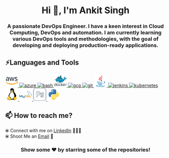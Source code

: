 <h1 align="center">Hi 👋, I'm Ankit Singh </h1>
<h3 align="center">A passionate DevOps Engineer. I have a keen interest in Cloud Computing, DevOps and automation. I am currently learning various DevOps tools and methodologies, with the goal of developing and deploying production-ready applications.</h3>

<!-- <p align="center"><img align="center" src="https://github-readme-streak-stats.herokuapp.com/?user=ankitthedevops&theme=gotham" alt="ankitthedevops" /></p>


<!--
<img align='right' src="https://cdn.dribbble.com/users/1292677/screenshots/6139167/avento.gif" width="300">
-->

## ⚡Languages and Tools

<p align="left"> <a href="https://aws.amazon.com" target="_blank" rel="noreferrer"> <img src="https://raw.githubusercontent.com/devicons/devicon/master/icons/amazonwebservices/amazonwebservices-original-wordmark.svg" alt="aws" width="40" height="40"/> </a> <a href="https://azure.microsoft.com/en-in/" target="_blank" rel="noreferrer"> <img src="https://www.vectorlogo.zone/logos/microsoft_azure/microsoft_azure-icon.svg" alt="azure" width="40" height="40"/> </a> <a href="https://www.gnu.org/software/bash/" target="_blank" rel="noreferrer"> <img src="https://www.vectorlogo.zone/logos/gnu_bash/gnu_bash-icon.svg" alt="bash" width="40" height="40"/> </a> <a href="https://www.docker.com/" target="_blank" rel="noreferrer"> <img src="https://raw.githubusercontent.com/devicons/devicon/master/icons/docker/docker-original-wordmark.svg" alt="docker" width="40" height="40"/> </a> <a href="https://cloud.google.com" target="_blank" rel="noreferrer"> <img src="https://www.vectorlogo.zone/logos/google_cloud/google_cloud-icon.svg" alt="gcp" width="40" height="40"/> </a> <a href="https://git-scm.com/" target="_blank" rel="noreferrer"> <img src="https://www.vectorlogo.zone/logos/git-scm/git-scm-icon.svg" alt="git" width="40" height="40"/> </a> <a href="https://www.java.com" target="_blank" rel="noreferrer"> <img src="https://raw.githubusercontent.com/devicons/devicon/master/icons/java/java-original.svg" alt="java" width="40" height="40"/> </a> <a href="https://www.jenkins.io" target="_blank" rel="noreferrer"> <img src="https://www.vectorlogo.zone/logos/jenkins/jenkins-icon.svg" alt="jenkins" width="40" height="40"/> </a> <a href="https://kubernetes.io" target="_blank" rel="noreferrer"> <img src="https://www.vectorlogo.zone/logos/kubernetes/kubernetes-icon.svg" alt="kubernetes" width="40" height="40"/> </a> <a href="https://www.linux.org/" target="_blank" rel="noreferrer"> <img src="https://raw.githubusercontent.com/devicons/devicon/master/icons/linux/linux-original.svg" alt="linux" width="40" height="40"/> </a> <a href="https://www.mysql.com/" target="_blank" rel="noreferrer"> <img src="https://raw.githubusercontent.com/devicons/devicon/master/icons/mysql/mysql-original-wordmark.svg" alt="mysql" width="40" height="40"/> </a> <a href="https://www.photoshop.com/en" target="_blank" rel="noreferrer"> <img src="https://raw.githubusercontent.com/devicons/devicon/master/icons/photoshop/photoshop-line.svg" alt="photoshop" width="40" height="40"/> </a> <a href="https://www.python.org" target="_blank" rel="noreferrer"> <img src="https://raw.githubusercontent.com/devicons/devicon/master/icons/python/python-original.svg" alt="python" width="40" height="40"/> </a> </p>

## 📫 How to reach me?

⦿ Connect with me on [LinkedIn](https://www.linkedin.com/in/ankitsiingh/) 👨🏻‍💻 <br>
⦿ Shoot Me an [Email](mailto:ankitsingh.devops@gmail.com) 💌 <br>

<div align="center">
  
### Show some ❤️ by starring some of the repositories!
  
  </div>

<!-- ## 📊 GitHub Stats

<p>&nbsp;<img align="center" src="https://github-readme-stats.vercel.app/api?username=ankitthedevops&show_icons=true&locale=en&theme=gotham" alt="ankitthedevops" /></p>

<p><img align="left" src="https://github-readme-stats.vercel.app/api/top-langs?username=ankitthedevops&show_icons=true&locale=en&layout=compact&theme=gotham" alt="ankitthedevops" /></p> <br>

<!--
#### Thanks for visiting :heart:
![VisitorCount](https://profile-counter.glitch.me/ankitthedevops/count.svg)
-->
